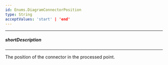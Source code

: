 ```yaml
---
id: Enums.DiagramConnectorPosition
type: String
acceptValues: 'start' | 'end'
---
```

---
##### shortDescription
<!-- Description goes here -->

---
<!-- Description goes here -->
The position of the connector in the processed point.
